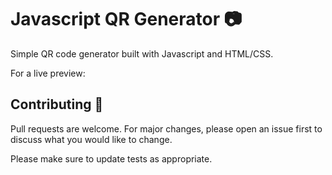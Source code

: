 # Javascript QR Generator 📷

Simple QR code generator built with Javascript and HTML/CSS.

For a live preview:

## Contributing 🤝

Pull requests are welcome. For major changes, please open an issue first to discuss what you would like to change.

Please make sure to update tests as appropriate.
